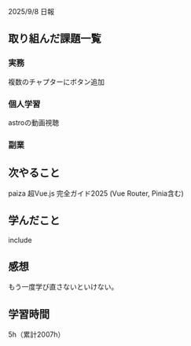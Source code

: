 
2025/9/8 日報
## 取り組んだ課題一覧


### 実務
複数のチャプターにボタン追加


### 個人学習
astroの動画視聴


### 副業



## 次やること
paiza
超Vue.js 完全ガイド2025 (Vue Router, Pinia含む)


## 学んだこと
include


## 感想
もう一度学び直さないといけない。


## 学習時間
5h（累計2007h）

